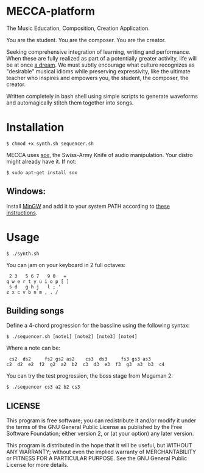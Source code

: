 # MECCA-platform
The Music Education, Composition, Creation Application.

You are the student.
You are the composer.
You are the creator.

Seeking comprehensive integration of learning, writing and performance. When these are fully realized as part of a potentially greater activity, life will be at once [a dream](https://www.youtube.com/watch?v=0TgrorCZg80). We must subtly encourage what culture recognizes as "desirable" musical idioms while preserving expressivity, like the ultimate teacher who inspires and empowers you, the student, the composer, the creator.

Written completely in bash shell using simple scripts to generate waveforms and automagically stitch them together into songs.

# Installation

    $ chmod +x synth.sh sequencer.sh
    
MECCA uses [sox](http://sox.sourceforge.net/), the Swiss-Army Knife of audio manipulation. Your distro might already have it.
If not:

    $ sudo apt-get install sox

## Windows:

Install [MinGW](http://www.mingw.org/) and add it to your system PATH according to [these instructions](http://www.computerhope.com/issues/ch000549.htm).

# Usage
    
    $ ./synth.sh
    
You can jam on your keyboard in 2 full octaves:

     2 3   5 6 7   9 0   =   
    q w e r t y u i o p [ ]
     s d   g h j   l ; '
    z x c v b n m , . /


## Building songs
    
Define a 4-chord progression for the bassline using the following syntax:

    $ ./sequencer.sh [note1] [note2] [note3] [note4]
    
Where a note can be:

     cs2  ds2     fs2 gs2 as2    cs3  ds3     fs3 gs3 as3
    c2  d2  e2  f2  g2  a2  b2  c3  d3  e3  f3  g3  a3  b3  c4
    

You can try the test progression, the boss stage from Megaman 2:

    $ ./sequencer cs3 a2 b2 cs3


## LICENSE

This program is free software; you can redistribute it and/or modify it under the terms of the GNU General Public License as published by the Free Software Foundation; either version 2, or (at your option) any later version.

This program is distributed in the hope that it will be useful, but WITHOUT ANY WARRANTY; without even the implied warranty of MERCHANTABILITY or FITNESS FOR A PARTICULAR PURPOSE. See the GNU General Public License for more details.
